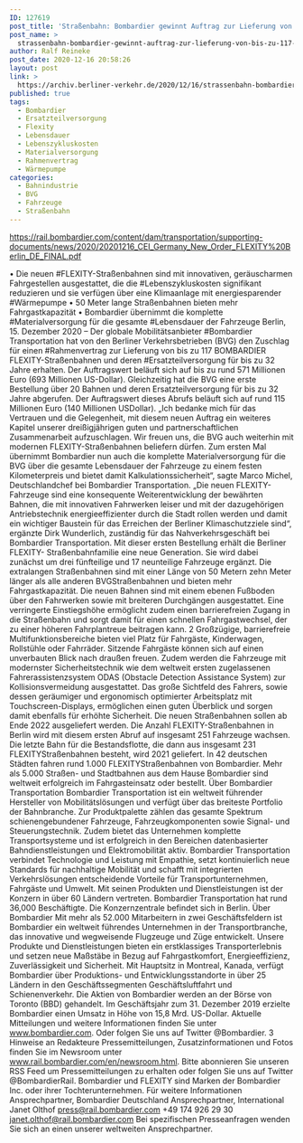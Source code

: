 ```yaml
---
ID: 127619
post_title: 'Straßenbahn: Bombardier gewinnt Auftrag zur Lieferung von bis zu 117 neuen FLEXITY Straßenbahnen für die Berliner Verkehrsbetriebe, aus Bombardier'
post_name: >
  strassenbahn-bombardier-gewinnt-auftrag-zur-lieferung-von-bis-zu-117-neuen-flexity-strassenbahnen-fuer-die-berliner-verkehrsbetriebe-aus-bombardier
author: Ralf Reineke
post_date: 2020-12-16 20:58:26
layout: post
link: >
  https://archiv.berliner-verkehr.de/2020/12/16/strassenbahn-bombardier-gewinnt-auftrag-zur-lieferung-von-bis-zu-117-neuen-flexity-strassenbahnen-fuer-die-berliner-verkehrsbetriebe-aus-bombardier/
published: true
tags:
  - Bombardier
  - Ersatzteilversorgung
  - Flexity
  - Lebensdauer
  - Lebenszykluskosten
  - Materialversorgung
  - Rahmenvertrag
  - Wärmepumpe
categories:
  - Bahnindustrie
  - BVG
  - Fahrzeuge
  - Straßenbahn
---
```

https://rail.bombardier.com/content/dam/transportation/supporting-documents/news/2020/20201216_CEI_Germany_New_Order_FLEXITY%20Berlin_DE_FINAL.pdf

• Die neuen #FLEXITY-Straßenbahnen sind mit innovativen, geräuscharmen
Fahrgestellen ausgestattet, die die #Lebenszykluskosten signifikant reduzieren
und sie verfügen über eine Klimaanlage mit energiesparender #Wärmepumpe
• 50 Meter lange Straßenbahnen bieten mehr Fahrgastkapazität
• Bombardier übernimmt die komplette #Materialversorgung für die gesamte
#Lebensdauer der Fahrzeuge
Berlin, 15. Dezember 2020 – Der globale Mobilitätsanbieter #Bombardier Transportation hat von den
Berliner Verkehrsbetrieben (BVG) den Zuschlag für einen #Rahmenvertrag zur Lieferung von bis zu 117
BOMBARDIER FLEXITY-Straßenbahnen und deren #Ersatzteilversorgung für bis zu 32 Jahre erhalten.
Der Auftragswert beläuft sich auf bis zu rund 571 Millionen Euro (693 Millionen US-Dollar). Gleichzeitig
hat die BVG eine erste Bestellung über 20 Bahnen und deren Ersatzteilversorgung für bis zu 32 Jahre
abgerufen. Der Auftragswert dieses Abrufs beläuft sich auf rund 115 Millionen Euro (140 Millionen USDollar).
„Ich bedanke mich für das Vertrauen und die Gelegenheit, mit diesem neuen Auftrag ein weiteres
Kapitel unserer dreißigjährigen guten und partnerschaftlichen Zusammenarbeit aufzuschlagen. Wir
freuen uns, die BVG auch weiterhin mit modernen FLEXITY-Straßenbahnen beliefern dürfen. Zum
ersten Mal übernimmt Bombardier nun auch die komplette Materialversorgung für die BVG über die
gesamte Lebensdauer der Fahrzeuge zu einem festen Kilometerpreis und bietet damit
Kalkulationssicherheit“, sagte Marco Michel, Deutschlandchef bei Bombardier Transportation.
„Die neuen FLEXITY-Fahrzeuge sind eine konsequente Weiterentwicklung der bewährten Bahnen, die
mit innovativen Fahrwerken leiser und mit der dazugehörigen Antriebstechnik energieeffizienter durch
die Stadt rollen werden und damit ein wichtiger Baustein für das Erreichen der Berliner
Klimaschutzziele sind“, ergänzte Dirk Wunderlich, zuständig für das Nahverkehrsgeschäft bei
Bombardier Transportation.
Mit dieser ersten Bestellung erhält die Berliner FLEXITY- Straßenbahnfamilie eine neue Generation.
Sie wird dabei zunächst um drei fünfteilige und 17 neunteilige Fahrzeuge ergänzt. Die extralangen
Straßenbahnen sind mit einer Länge von 50 Metern zehn Meter länger als alle anderen BVGStraßenbahnen und bieten mehr Fahrgastkapazität. Die neuen Bahnen sind mit einem ebenen
Fußboden über den Fahrwerken sowie mit breiteren Durchgängen ausgestattet. Eine verringerte
Einstiegshöhe ermöglicht zudem einen barrierefreien Zugang in die Straßenbahn und sorgt damit für
einen schnellen Fahrgastwechsel, der zu einer höheren Fahrplantreue beitragen kann.
2
Großzügige, barrierefreie Multifunktionsbereiche bieten viel Platz für Fahrgäste, Kinderwagen,
Rollstühle oder Fahrräder. Sitzende Fahrgäste können sich auf einen unverbauten Blick nach draußen
freuen. Zudem werden die Fahrzeuge mit modernster Sicherheitstechnik wie dem weltweit ersten
zugelassenen Fahrerassistenzsystem ODAS (Obstacle Detection Assistance System) zur
Kollisionsvermeidung ausgestattet. Das große Sichtfeld des Fahrers, sowie dessen geräumiger und
ergonomisch optimierter Arbeitsplatz mit Touchscreen-Displays, ermöglichen einen guten Überblick
und sorgen damit ebenfalls für erhöhte Sicherheit. Die neuen Straßenbahnen sollen ab Ende 2022
ausgeliefert werden.
Die Anzahl FLEXITY-Straßenbahnen in Berlin wird mit diesem ersten Abruf auf insgesamt 251
Fahrzeuge wachsen. Die letzte Bahn für die Bestandsflotte, die dann aus insgesamt 231 FLEXITYStraßenbahnen besteht, wird 2021 geliefert. In 42 deutschen Städten fahren rund 1.000 FLEXITYStraßenbahnen von Bombardier. Mehr als 5.000 Straßen- und Stadtbahnen aus dem Hause
Bombardier sind weltweit erfolgreich im Fahrgasteinsatz oder bestellt.
Über Bombardier Transportation
Bombardier Transportation ist ein weltweit führender Hersteller von Mobilitätslösungen und verfügt über
das breiteste Portfolio der Bahnbranche. Zur Produktpalette zählen das gesamte Spektrum
schienengebundener Fahrzeuge, Fahrzeugkomponenten sowie Signal- und Steuerungstechnik. Zudem
bietet das Unternehmen komplette Transportsysteme und ist erfolgreich in den Bereichen
datenbasierter Bahndienstleistungen und Elektromobilität aktiv. Bombardier Transportation verbindet
Technologie und Leistung mit Empathie, setzt kontinuierlich neue Standards für nachhaltige Mobilität
und schafft mit integrierten Verkehrslösungen entscheidende Vorteile für Transportunternehmen,
Fahrgäste und Umwelt. Mit seinen Produkten und Dienstleistungen ist der Konzern in über 60 Ländern
vertreten. Bombardier Transportation hat rund 36,000 Beschäftigte. Die Konzernzentrale befindet sich
in Berlin.
Über Bombardier
Mit mehr als 52.000 Mitarbeitern in zwei Geschäftsfeldern ist Bombardier ein weltweit führendes
Unternehmen in der Transportbranche, das innovative und wegweisende Flugzeuge und Züge
entwickelt. Unsere Produkte und Dienstleistungen bieten ein erstklassiges Transporterlebnis und
setzen neue Maßstäbe in Bezug auf Fahrgastkomfort, Energieeffizienz, Zuverlässigkeit und Sicherheit.
Mit Hauptsitz in Montreal, Kanada, verfügt Bombardier über Produktions- und Entwicklungsstandorte in
über 25 Ländern in den Geschäftssegmenten Geschäftsluftfahrt und Schienenverkehr. Die Aktien von
Bombardier werden an der Börse von Toronto (BBD) gehandelt. Im Geschäftsjahr zum 31. Dezember
2019 erzielte Bombardier einen Umsatz in Höhe von 15,8 Mrd. US-Dollar. Aktuelle Mitteilungen und
weitere Informationen finden Sie unter www.bombardier.com. Oder folgen Sie uns auf Twitter
@Bombardier.
3
Hinweise an Redakteure
Pressemitteilungen, Zusatzinformationen und Fotos finden Sie im Newsroom unter
www.rail.bombardier.com/en/newsroom.html. Bitte abonnieren Sie unseren RSS Feed um
Pressemitteilungen zu erhalten oder folgen Sie uns auf Twitter @BombardierRail.
Bombardier und FLEXITY sind Marken der Bombardier Inc. oder ihrer Tochterunternehmen.
Für weitere Informationen
Ansprechpartner, Bombardier Deutschland Ansprechpartner, International
Janet Olthof press@rail.bombardier.com
+49 174 926 29 30
janet.olthof@rail.bombardier.com
Bei spezifischen Presseanfragen wenden Sie sich an einen unserer weltweiten Ansprechpartner.